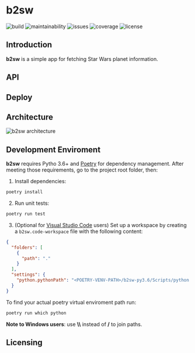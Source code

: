 # b2sw

![build](https://img.shields.io/travis/com/CarlosDomingues/b2sw.svg?style=popout-square) ![maintainability](https://img.shields.io/codeclimate/maintainability/CarlosDomingues/b2sw.svg?style=popout-square) ![issues](https://img.shields.io/codeclimate/issues/CarlosDomingues/b2sw.svg?style=popout-square) ![coverage](https://img.shields.io/codecov/c/gh/CarlosDomingues/b2sw.svg?style=popout-square) ![license](https://img.shields.io/github/license/CarlosDomingues/b2sw.svg?style=popout-square)

## Introduction

**b2sw** is a simple app for fetching Star Wars planet information.

## API

## Deploy

## Architecture

![b2sw architecture](https://user-images.githubusercontent.com/11181378/51699710-9a235980-1ff4-11e9-9c7e-6a2021637ac0.png 'b2sw architecture')

## Development Enviroment

**b2sw** requires Pytho 3.6+ and [Poetry](https://github.com/sdispater/poetry) for dependency management. After meeting those requirements, go to the project root folder, then:

1. Install dependencies:

```bash
poetry install
```

2. Run unit tests:

```bash
poetry run test
```

3. (Optional for [Visual Studio Code](https://code.visualstudio.com/) users) Set up a workspace by creating a `b2sw.code-workspace` file with the following content:

```json
{
  "folders": [
    {
      "path": "."
    }
  ],
  "settings": {
    "python.pythonPath": "<POETRY-VENV-PATH>/b2sw-py3.6/Scripts/python.exe"
  }
}
```

To find your actual poetry virtual enviroment path run:

```bash
poetry run which python
```

**Note to Windows users**: use **\\\\** instead of **/** to join paths.

## Licensing
